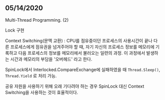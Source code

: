 ## 05/14/2020

Multi-Thread Programming. (2)

Lock 구현

Context Switching(문맥 교환) :
    CPU를 점유중이던 프로세스의 사용시간이 끝나 다른 프로세스에게 점유권을 넘겨주어야 할 때, 자기 자신의 프로세스 정보를 메모리에 기록하고 다음 프로세스의 정보를 메모리에서 불러오는 일련의 과정. 이 과정에서 발생하는 시간과 메모리의 부담을 '오버헤드' 라고 한다.

SpinLock에서 Interlocked.CompareExchange에 실패하였을 때 `Thread.Sleep()`, `Thread.Yield` 로 처리 가능.

공유 자원을 사용하기 위해 오래 기다려야 하는 경우 SpinLock 대신 Context Switching을 사용하는 것이 효율적이다.